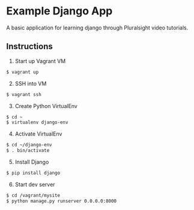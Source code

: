 # Example Django App
A basic application for learning django through Pluralsight video tutorials.


## Instructions
1. Start up Vagrant VM
```sh
$ vagrant up
```

2. SSH into VM
```sh
$ vagrant ssh
```
3. Create Python VirtualEnv
```sh
$ cd ~
$ virtualenv django-env
```

4. Activate VirtualEnv
```sh
$ cd ~/django-env
$ . bin/activate
```

5. Install Django
```sh
$ pip install django
```

6. Start dev server
```sh
$ cd /vagrant/mysite
$ python manage.py runserver 0.0.0.0:8000
```